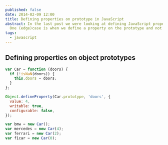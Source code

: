 ```yaml
---
published: false
date: 2014-02-09 12:00
title: Defining properties on prototype in JavaScript
abstract: In the last post we were looking at defining JavaScript properties.
  One (edge)case is when we define a property on the prototype and not on the object itself. Let's take a look at what happens.
tags:
  - javascript
---
```


## Defining properties on object prototypes

```js
var Car = function (doors) {
  if (!isNaN(doors)) {
    this.doors = doors;
  }
};

Object.defineProperty(Car.prototype, 'doors', {
  value: 4,
  writable: true,
  configurable: false,
});

var bmw = new Car();
var mercedes = new Car(4);
var ferrari = new Car(2);
var f1car = new Car(0);
```
